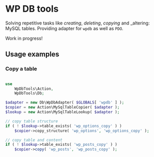 # WP DB tools

Solving repetitive tasks like _creating_, _deleting_, _copying_ and _altering: MySQL tables. Providing adapter 
for `wpdb` as well as `PDO`.

Work in progress!

## Usage examples

### Copy a table

```php

use
	WpDbTools\Action,
	WpDbTools\Db;

$adapter = new Db\WpDbAdapter( $GLOBALS[ 'wpdb' ] );
$copier = new Action\MySqlTableCopier( $adapter );
$lookup = new Action\MySqlTableLookup( $adapter );

// copy table structure
if ( ! $lookup->table_exists( 'wp_options_copy' ) )
	$copier->copy_structure( 'wp_options', 'wp_options_copy' );

// copy table and content
if ( ! $lookup->table_exists( 'wp_posts_copy' ) )
	$copier->copy( 'wp_posts', 'wp_posts_copy' );
```